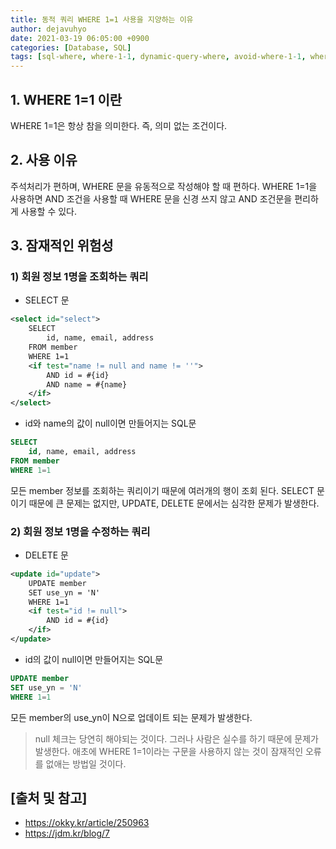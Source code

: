```yaml
---
title: 동적 쿼리 WHERE 1=1 사용을 지양하는 이유
author: dejavuhyo
date: 2021-03-19 06:05:00 +0900
categories: [Database, SQL]
tags: [sql-where, where-1-1, dynamic-query-where, avoid-where-1-1, where-1-1-사용지양]
---
```


## 1. WHERE 1=1 이란
WHERE 1=1은 항상 참을 의미한다. 즉, 의미 없는 조건이다.

## 2. 사용 이유
주석처리가 편하며, WHERE 문을 유동적으로 작성해야 할 때 편하다. WHERE 1=1을 사용하면 AND 조건을 사용할 때 WHERE 문을 신경 쓰지 않고 AND 조건문을 편리하게 사용할 수 있다.

## 3. 잠재적인 위험성

### 1) 회원 정보 1명을 조회하는 쿼리

* SELECT 문

```xml
<select id="select">
    SELECT
        id, name, email, address
    FROM member
    WHERE 1=1
    <if test="name != null and name != ''">
        AND id = #{id}
        AND name = #{name}
    </if>
</select>
```

* id와 name의 값이 null이면 만들어지는 SQL문

```sql
SELECT
    id, name, email, address
FROM member
WHERE 1=1
```

모든 member 정보를 조회하는 쿼리이기 때문에 여러개의 행이 조회 된다. SELECT 문이기 때문에 큰 문제는 없지만, UPDATE, DELETE 문에서는 심각한 문제가 발생한다.

### 2) 회원 정보 1명을 수정하는 쿼리

* DELETE 문

```xml
<update id="update">
    UPDATE member
    SET use_yn = 'N'
    WHERE 1=1
    <if test="id != null">
        AND id = #{id}
    </if>
</update>
```

* id의 값이 null이면 만들어지는 SQL문

```sql
UPDATE member
SET use_yn = 'N'
WHERE 1=1
```

모든 member의 use_yn이 N으로 업데이트 되는 문제가 발생한다.

> null 체크는 당연히 해야되는 것이다. 그러나 사람은 실수를 하기 때문에 문제가 발생한다. 애초에 WHERE 1=1이라는 구문을 사용하지 않는 것이 잠재적인 오류를 없애는 방법일 것이다.

## [출처 및 참고]
* <https://okky.kr/article/250963>
* <https://jdm.kr/blog/7>
